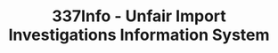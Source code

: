 ---
layout: default
bigquery: https://console.cloud.google.com/bigquery?p=patents-public-data&d=usitc_investigations&page=dataset&project=sheets-management-319211
citation: US International Trade Commission 337Info Unfair Import Investigations Information
  System
contributors: US International Trade Comission
cost: None
description: US International Trade Commission 337Info Unfair Import Investigations
  Information System contains data on investigations done under Section 337. Section
  337 declares the infringement of certain statutory intellectual property rights
  and other forms of unfair competition in import trade to be unlawful practices.
  Most Section 337 investigations involve allegations of patent or registered trademark
  infringement.
documentation: FAQ and tutorial available on the site
last_edit: 04/06/2022, 22:26:14
location: https://pubapps2.usitc.gov/337external/
maintained_by: US International Trade Comission
schema_fields:
- investigationNo
- respondent
- investigationTermDate
- htsNumbers
- aljAssigned
- ouiiParticipation
- markmanHearing
- actualStartDateEvidHear
- docketNo
- id
- scheduledStartDateEvidHear
- finalIdOnViolationIssue
- publication_number
- internalRemand
- trademarkNumbers
- patentNumber
- finalDetViolation
- cafcAppeals
- complainant
- invUnfairAct
- actualEndDateEvidHear
- dateCreated
- investigationType
- teoProceedingInvolved
- scheduledEndDateEvidHear
- finalIdOnViolationDue
- dateComplaintFiled
- teoReliefGranted
- endDateMarkmanHearing
- targetDate
- copyrightNumbers
- teoIdDueDate
- currentStatus
- gcAttorney
- teoIdIssueDate
- ouiiAttorney
- lastUpdated
- dateOfPublicationFrNotice
- patentNumbers
- startDateMarkmanHearing
- finalDetNoViolation
- issueDateOtherNonFinal
- title
- currentActiveALJ
shortname: unfair_import_investigations
tags:
- import
- legal
- trade
timeframe: 2008-2021 (prior to 2008 downloadable as a JSON file)
title: 337Info - Unfair Import Investigations Information System
uuid: 2721f5ec-e599-4890-9265-9706719fc71e
---